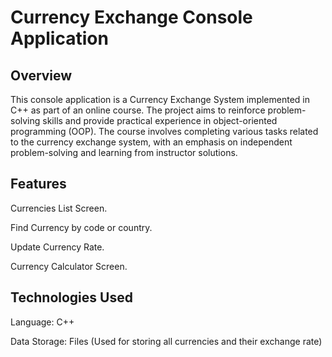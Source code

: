 # Currency Exchange Console Application

## Overview

This console application is a Currency Exchange System implemented in C++ as part of an online course. The project aims to reinforce problem-solving skills and provide practical experience in object-oriented programming (OOP). The course involves completing various tasks related to the currency exchange system, with an emphasis on independent problem-solving and learning from instructor solutions.

## Features

Currencies List Screen.

Find Currency by code or country.

Update Currency Rate.

Currency Calculator Screen.

## Technologies Used

Language: C++

Data Storage: Files (Used for storing all currencies and their exchange rate)
